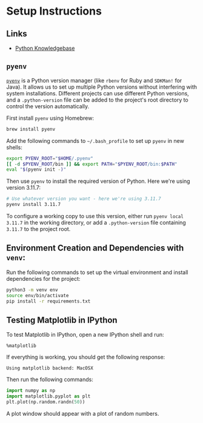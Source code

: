 # Setup Instructions

## Links

- [Python Knowledgebase](knowledgebase/README.md)


## `pyenv`

[`pyenv`](https://github.com/pyenv/pyenv) is a Python version manager (like
`rbenv` for Ruby and `SDKMan!` for Java).  It allows us to set up multiple
Python versions without interfering with system installations.  Different
projects can use different Python versions, and a `.python-version` file can be
added to the project's root directory to control the version automatically.

First install `pyenv` using Homebrew:

```bash
brew install pyenv
```

Add the following commands to `~/.bash_profile` to set up `pyenv` in new shells:

```bash
export PYENV_ROOT="$HOME/.pyenv"
[[ -d $PYENV_ROOT/bin ]] && export PATH="$PYENV_ROOT/bin:$PATH"
eval "$(pyenv init -)"
```

Then use `pyenv` to install the required version of Python.  Here we're using
version 3.11.7:

```bash
# Use whatever version you want - here we're using 3.11.7
pyenv install 3.11.7
```

To configure a working copy to use this version, either run `pyenv local 3.11.7`
in the working directory, or add a `.python-version` file containing `3.11.7` to
the project root.


## Environment Creation and Dependencies with `venv`:

Run the following commands to set up the virtual environment and install
dependencies for the project:

```bash
python3 -m venv env
source env/bin/activate
pip install -r requirements.txt
```


## Testing Matplotlib in IPython

To test Matplotlib in IPython, open a new IPython shell and run:

```
%matplotlib
```

If everything is working, you should get the following response:

```
Using matplotlib backend: MacOSX
```

Then run the following commands:

```python
import numpy as np
import matplotlib.pyplot as plt
plt.plot(np.random.randn(50))
```

A plot window should appear with a plot of random numbers.
